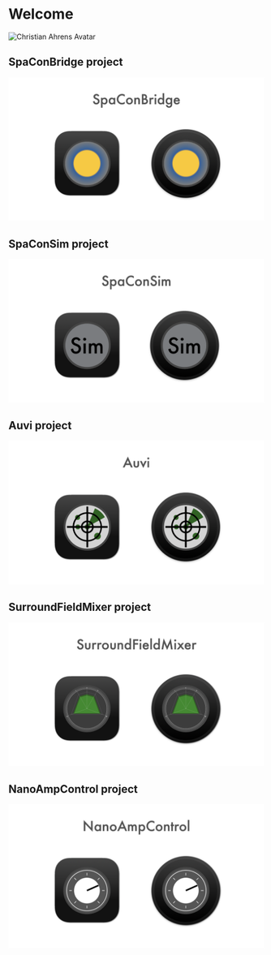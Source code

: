 # Welcome

<img src="https://avatars.githubusercontent.com/u/29436039?v=4" alt="Christian Ahrens Avatar" width="25%">

## SpaConBridge project
[![SpaConBridge project](https://github.com/ChristianAhrens/SpaConBridge/blob/master/Resources/Documentation/Showreel/Showreel.001.png?raw=true)](https://github.com/ChristianAhrens/SpaConBridge/blob/master/README.md)

## SpaConSim project
[![SpaConSim project](https://github.com/ChristianAhrens/SpaConSim/blob/master/Resources/Documentation/Showreel/Showreel.001.png?raw=true)](https://github.com/ChristianAhrens/SpaConSim/blob/master/README.md)

## Auvi project
[![Auvi project](https://github.com/ChristianAhrens/Auvi/blob/master/Resources/Documentation/Showreel/Showreel.001.png?raw=true)](https://github.com/ChristianAhrens/Auvi/blob/master/README.md)

## SurroundFieldMixer project
[![SurroundFieldMixer project](https://github.com/ChristianAhrens/SurroundFieldMixer/blob/main/Resources/Documentation/Showreel/Showreel.001.png?raw=true)](https://github.com/ChristianAhrens/SurroundFieldMixer/blob/main/README.md)

## NanoAmpControl project
[![NanoAmpControl project](https://github.com/ChristianAhrens/NanoAmpControl/blob/main/Resources/Documentation/Showreel/Showreel.001.png?raw=true)](https://github.com/ChristianAhrens/NanoAmpControl/blob/main/README.md)

